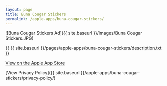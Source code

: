 ```yaml
---
layout: page
title: Buna Cougar Stickers
permalink: /apple-apps/buna-cougar-stickers/
---
```


![Buna Cougar Stickers Ad]({{ site.baseurl }}/images/Buna Cougar Stickers.JPG)

{{ {{ site.baseurl }}/pages/apple-apps/buna-cougar-stickers/description.txt }}

[View on the Apple App Store](https://itunes.apple.com/us/app/buna-cougar-stickers/id1449193686?ls=1&mt=8?app=messages)

[View Privacy Policy]({{ site.baseurl }}/apple-apps/buna-cougar-stickers/privacy-policy/)
